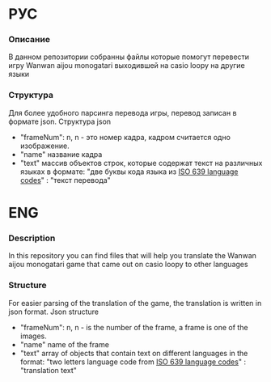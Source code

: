 # РУС
### Описание
В данном репозитории собранны файлы которые помогут перевести игру Wanwan aijou monogatari выходившей на casio loopy на другие языки 
### Структура
Для более удобного парсинга перевода игры, перевод записан в формате json.
Структура json
- "frameNum": n,
n - это номер кадра, кадром считается одно изображение.
- "name"
название кадра
- "text"
массив объектов строк, которые содержат текст на различных языках
в формате: "две буквы кода языка из [ISO 639 language codes](https://en.wikipedia.org/wiki/List_of_ISO_639_language_codes)" : "текст перевода"


# ENG
### Description
In this repository you can find files that will help you translate the Wanwan aijou monogatari game that came out on casio loopy to other languages
### Structure
For easier parsing of the translation of the game, the translation is written in json format.
Json structure
- "frameNum": n,
n - is the number of the frame, a frame is one of the images.
- "name"
name of the frame
- "text"
array of objects that contain text on different languages
in the format: "two letters language code from [ISO 639 language codes](https://en.wikipedia.org/wiki/List_of_ISO_639_language_codes)" : "translation text"
